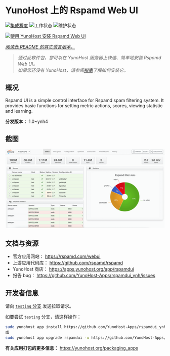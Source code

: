 <!--
注意：此 README 由 <https://github.com/YunoHost/apps/tree/master/tools/readme_generator> 自动生成
请勿手动编辑。
-->

# YunoHost 上的 Rspamd Web UI

[![集成程度](https://apps.yunohost.org/badge/integration/rspamdui)](https://ci-apps.yunohost.org/ci/apps/rspamdui/)
![工作状态](https://apps.yunohost.org/badge/state/rspamdui)
![维护状态](https://apps.yunohost.org/badge/maintained/rspamdui)

[![使用 YunoHost 安装 Rspamd Web UI](https://install-app.yunohost.org/install-with-yunohost.svg)](https://install-app.yunohost.org/?app=rspamdui)

*[阅读此 README 的其它语言版本。](./ALL_README.md)*

> *通过此软件包，您可以在 YunoHost 服务器上快速、简单地安装 Rspamd Web UI。*  
> *如果您还没有 YunoHost，请参阅[指南](https://yunohost.org/install)了解如何安装它。*

## 概况

Rspamd UI is a simple control interface for Rspamd spam filtering system. It provides basic functions for setting metric actions, scores, viewing statistic and learning.

**分发版本：** 1.0~ynh4

## 截图

![Rspamd Web UI 的截图](./doc/screenshots/screenshot.png)

## 文档与资源

- 官方应用网站： <https://rspamd.com/webui>
- 上游应用代码库： <https://github.com/rspamd/rspamd>
- YunoHost 商店： <https://apps.yunohost.org/app/rspamdui>
- 报告 bug： <https://github.com/YunoHost-Apps/rspamdui_ynh/issues>

## 开发者信息

请向 [`testing` 分支](https://github.com/YunoHost-Apps/rspamdui_ynh/tree/testing) 发送拉取请求。

如要尝试 `testing` 分支，请这样操作：

```bash
sudo yunohost app install https://github.com/YunoHost-Apps/rspamdui_ynh/tree/testing --debug
或
sudo yunohost app upgrade rspamdui -u https://github.com/YunoHost-Apps/rspamdui_ynh/tree/testing --debug
```

**有关应用打包的更多信息：** <https://yunohost.org/packaging_apps>
